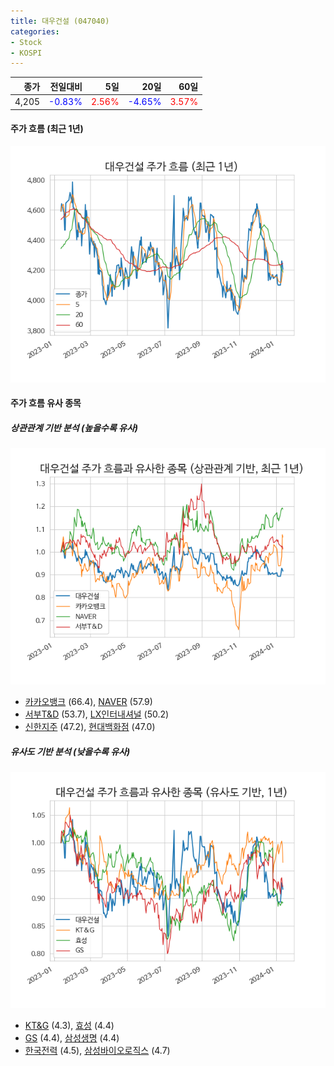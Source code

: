 ```yaml
---
title: 대우건설 (047040)
categories:
- Stock
- KOSPI
---
```


|종가|전일대비|5일|20일|60일|
|---:|-------:|--:|---:|---:|
|4,205|<span style="color: blue">-0.83%</span>|<span style="color: red">2.56%</span>|<span style="color: blue">-4.65%</span>|<span style="color: red">3.57%</span>|

<!-- more -->


#### 주가 흐름 (최근 1년)
![047040](/assets/images/stock/047040.png)


#### 주가 흐름 유사 종목


##### 상관관계 기반 분석 (높을수록 유사)
![047040](/assets/images/stock/047040_corr.png)
- [카카오뱅크](/323410/) (66.4), [NAVER](/035420/) (57.9)
- [서부T&D](/006730/) (53.7), [LX인터내셔널](/001120/) (50.2)
- [신한지주](/055550/) (47.2), [현대백화점](/069960/) (47.0)


##### 유사도 기반 분석 (낮을수록 유사)	
![047040](/assets/images/stock/047040_sim.png)
- [KT&G](/033780/) (4.3), [효성](/004800/) (4.4)
- [GS](/078930/) (4.4), [삼성생명](/032830/) (4.4)
- [한국전력](/015760/) (4.5), [삼성바이오로직스](/207940/) (4.7)